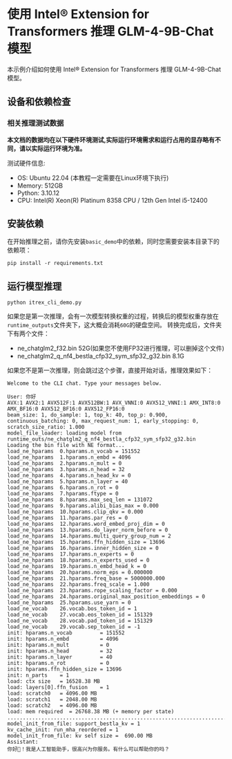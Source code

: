 # 使用 Intel® Extension for Transformers 推理 GLM-4-9B-Chat 模型

本示例介绍如何使用 Intel® Extension for Transformers 推理 GLM-4-9B-Chat 模型。

## 设备和依赖检查

### 相关推理测试数据

**本文档的数据均在以下硬件环境测试,实际运行环境需求和运行占用的显存略有不同，请以实际运行环境为准。**

测试硬件信息:

+ OS: Ubuntu 22.04 (本教程一定需要在Linux环境下执行)
+ Memory: 512GB
+ Python: 3.10.12
+ CPU: Intel(R) Xeon(R) Platinum 8358 CPU / 12th Gen Intel i5-12400

## 安装依赖

在开始推理之前，请你先安装`basic_demo`中的依赖，同时您需要安装本目录下的依赖项：
```shell
pip install -r requirements.txt
```

## 运行模型推理

```shell
python itrex_cli_demo.py
```

如果您是第一次推理，会有一次模型转换权重的过程，转换后的模型权重存放在`runtime_outputs`文件夹下，这大概会消耗`60G`的硬盘空间。
转换完成后，文件夹下有两个文件：
+ ne_chatglm2_f32.bin 52G(如果您不使用FP32进行推理，可以删掉这个文件)
+ ne_chatglm2_q_nf4_bestla_cfp32_sym_sfp32_g32.bin 8.1G

如果您不是第一次推理，则会跳过这个步骤，直接开始对话，推理效果如下：
```shell
Welcome to the CLI chat. Type your messages below.

User: 你好
AVX:1 AVX2:1 AVX512F:1 AVX512BW:1 AVX_VNNI:0 AVX512_VNNI:1 AMX_INT8:0 AMX_BF16:0 AVX512_BF16:0 AVX512_FP16:0
beam_size: 1, do_sample: 1, top_k: 40, top_p: 0.900, continuous_batching: 0, max_request_num: 1, early_stopping: 0, scratch_size_ratio: 1.000
model_file_loader: loading model from runtime_outs/ne_chatglm2_q_nf4_bestla_cfp32_sym_sfp32_g32.bin
Loading the bin file with NE format...
load_ne_hparams  0.hparams.n_vocab = 151552
load_ne_hparams  1.hparams.n_embd = 4096
load_ne_hparams  2.hparams.n_mult = 0
load_ne_hparams  3.hparams.n_head = 32
load_ne_hparams  4.hparams.n_head_kv = 0
load_ne_hparams  5.hparams.n_layer = 40
load_ne_hparams  6.hparams.n_rot = 0
load_ne_hparams  7.hparams.ftype = 0
load_ne_hparams  8.hparams.max_seq_len = 131072
load_ne_hparams  9.hparams.alibi_bias_max = 0.000
load_ne_hparams  10.hparams.clip_qkv = 0.000
load_ne_hparams  11.hparams.par_res = 0
load_ne_hparams  12.hparams.word_embed_proj_dim = 0
load_ne_hparams  13.hparams.do_layer_norm_before = 0
load_ne_hparams  14.hparams.multi_query_group_num = 2
load_ne_hparams  15.hparams.ffn_hidden_size = 13696
load_ne_hparams  16.hparams.inner_hidden_size = 0
load_ne_hparams  17.hparams.n_experts = 0
load_ne_hparams  18.hparams.n_experts_used = 0
load_ne_hparams  19.hparams.n_embd_head_k = 0
load_ne_hparams  20.hparams.norm_eps = 0.000000
load_ne_hparams  21.hparams.freq_base = 5000000.000
load_ne_hparams  22.hparams.freq_scale = 1.000
load_ne_hparams  23.hparams.rope_scaling_factor = 0.000
load_ne_hparams  24.hparams.original_max_position_embeddings = 0
load_ne_hparams  25.hparams.use_yarn = 0
load_ne_vocab    26.vocab.bos_token_id = 1
load_ne_vocab    27.vocab.eos_token_id = 151329
load_ne_vocab    28.vocab.pad_token_id = 151329
load_ne_vocab    29.vocab.sep_token_id = -1
init: hparams.n_vocab         = 151552
init: hparams.n_embd          = 4096
init: hparams.n_mult          = 0
init: hparams.n_head          = 32
init: hparams.n_layer         = 40
init: hparams.n_rot           = 0
init: hparams.ffn_hidden_size = 13696
init: n_parts    = 1
load: ctx size   = 16528.38 MB
load: layers[0].ffn_fusion    = 1
load: scratch0   = 4096.00 MB
load: scratch1   = 2048.00 MB
load: scratch2   = 4096.00 MB
load: mem required  = 26768.38 MB (+ memory per state)
.............................................................................................
model_init_from_file: support_bestla_kv = 1
kv_cache_init: run_mha_reordered = 1
model_init_from_file: kv self size =  690.00 MB
Assistant:
你好👋！我是人工智能助手，很高兴为你服务。有什么可以帮助你的吗？
```
